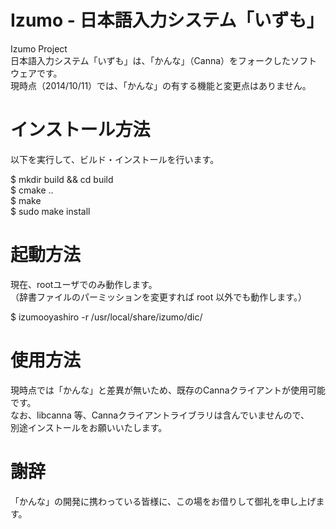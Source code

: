 Izumo - 日本語入力システム「いずも」
=====

Izumo Project  
日本語入力システム「いずも」は、「かんな」（Canna）をフォークしたソフトウェアです。  
現時点（2014/10/11）では、「かんな」の有する機能と変更点はありません。  


# インストール方法

以下を実行して、ビルド・インストールを行います。

$ mkdir build && cd build  
$ cmake ..  
$ make  
$ sudo make install  

# 起動方法

現在、rootユーザでのみ動作します。  
（辞書ファイルのパーミッションを変更すれば root 以外でも動作します。）  

$ izumooyashiro -r /usr/local/share/izumo/dic/  


# 使用方法

現時点では「かんな」と差異が無いため、既存のCannaクライアントが使用可能です。  
なお、libcanna 等、Cannaクライアントライブラリは含んでいませんので、  
別途インストールをお願いいたします。  


# 謝辞

「かんな」の開発に携わっている皆様に、この場をお借りして御礼を申し上げます。  
